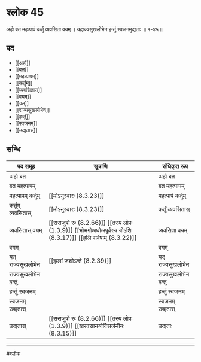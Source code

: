 # श्लोक 45

अहो बत महत्पापं कर्तुं व्यवसिता वयम् ।
यद्राज्यसुखलोभेन हन्तुं स्वजनमुद्यताः ॥ १-४५॥


## पद 

- [[अहो]]
- [[बत]]
- [[महत्पापम्]]
- [[कर्तुम्]]
- [[व्यवसितास्]]
- [[वयम्]]
- [[यत्]]
- [[राज्यसुखलोभेन]]
- [[हन्तुं]]
- [[स्वजनम्]]
- [[उद्यतास्]]

## सन्धि

| पद समूह | सूत्राणि | संधिकृत रूप |
| ----- | ----- | ----- |
| अहो बत |  | अहो बत |
| बत महत्पापम् |  | बत महत्पापम् |
| महत्पापम् कर्तुम् |  [[मोऽनुस्वारः (8.3.23)]] | महत्पापं कर्तुम् |
| कर्तुम् व्यवसितास् |  [[मोऽनुस्वारः (8.3.23)]] | कर्तुं व्यवसितास् |
| व्यवसितास् वयम् |  [[ससजुषो रुः (8.2.66)]] [[तस्य लोपः (1.3.9)]] [[भोभगोअघोअपूर्वस्य योऽशि (8.3.17)]] [[हलि सर्वेषाम् (8.3.22)]] | व्यवसिता वयम् |
| वयम् |  | वयम् |
| यत् राज्यसुखलोभेन |  [[झलां जशोऽन्ते (8.2.39)]] | यद् राज्यसुखलोभेन |
| राज्यसुखलोभेन हन्तुं |  | राज्यसुखलोभेन हन्तुं |
| हन्तुं स्वजनम् |  | हन्तुं स्वजनम् |
| स्वजनम् उद्यतास् |  | स्वजनम् उद्यतास् |
| उद्यतास् |  [[ससजुषो रुः (8.2.66)]] [[तस्य लोपः (1.3.9)]] [[खरवसानयोर्विसर्जनीयः (8.3.15)]] | उद्यताः |


---

#श्लोक